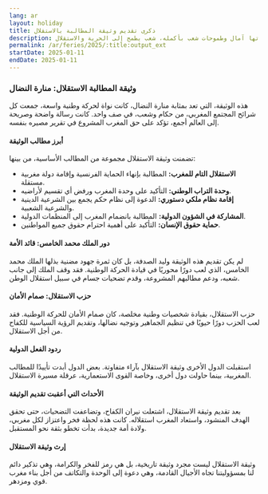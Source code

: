 ```yaml
---
lang: ar
layout: holiday
title: ذكرى تقديم وثيقة المطالبة بالاستقلال
description: في يوم مشهود من تاريخ المغرب العريق، تحديدا في 11 يناير 1944، ولدت شرارة الأمل من جديد، وخطت أولى حروف فصل جديد من تاريخ الوطن. في ذلك اليوم، وفي خطوة جريئة، قدمت وثيقة تاريخية حملت في طياتها آمال وطموحات شعب بأكمله، شعب يطمح إلى الحرية والاستقلال.
permalink: /ar/feries/2025/:title:output_ext
startDate: 2025-01-11
endDate: 2025-01-11
---
```



### **وثيقة المطالبة الاستقلال: منارة النضال**

هذه الوثيقة، التي تعد بمثابة منارة النضال، كانت نواة لحركة وطنية واسعة، جمعت كل شرائح المجتمع المغربي، من حكام وشعب، في صف واحد. كانت رسالة واضحة وصريحة إلى العالم أجمع، تؤكد على حق المغرب المشروع في تقرير مصيره بنفسه.

#### **أبرز مطالب الوثيقة**

تضمنت وثيقة الاستقلال مجموعة من المطالب الأساسية، من بينها:

* **الاستقلال التام للمغرب:** المطالبة بإنهاء الحماية الفرنسية وإقامة دولة مغربية مستقلة.
* **وحدة التراب الوطني:** التأكيد على وحدة المغرب ورفض أي تقسيم لأراضيه.
* **إقامة نظام ملكي دستوري:** الدعوة إلى نظام حكم يجمع بين الشرعية الدينية والشرعية الشعبية.
* **المشاركة في الشؤون الدولية:** المطالبة بانضمام المغرب إلى المنظمات الدولية.
* **حماية حقوق الإنسان:** التأكيد على أهمية احترام حقوق جميع المواطنين.

#### **دور الملك محمد الخامس: قائد الأمة**

لم يكن تقديم هذه الوثيقة وليد الصدفة، بل كان ثمرة جهود مضنية بذلها الملك محمد الخامس، الذي لعب دورًا محوريًا في قيادة الحركة الوطنية. فقد وقف الملك إلى جانب شعبه، ودعم مطالبهم المشروعة، وقدم تضحيات جسام في سبيل استقلال الوطن.

#### **حزب الاستقلال: صمام الأمان**

حزب الاستقلال، بقيادة شخصيات وطنية مخلصة، كان صمام الأمان للحركة الوطنية. فقد لعب الحزب دورًا حيويًا في تنظيم الجماهير وتوجيه نضالها، وتقديم الرؤية السياسية للكفاح من أجل الاستقلال.

#### **ردود الفعل الدولية**

استقبلت الدول الأخرى وثيقة الاستقلال بآراء متفاوتة. بعض الدول أبدت تأييدًا للمطالب المغربية، بينما حاولت دول أخرى، وخاصة القوى الاستعمارية، عرقلة مسيرة الاستقلال.

#### **الأحداث التي أعقبت تقديم الوثيقة**

بعد تقديم وثيقة الاستقلال، اشتعلت نيران الكفاح، وتضاعفت التضحيات، حتى تحقق الهدف المنشود، واستعاد المغرب استقلاله. كانت هذه لحظة فخر واعتزاز لكل مغربي، ولادة أمة جديدة، بدأت تخطو بثقة نحو المستقبل.

#### **إرث وثيقة الاستقلال**

وثيقة الاستقلال ليست مجرد وثيقة تاريخية، بل هي رمز للفخر والكرامة، وهي تذكير دائم لنا بمسؤوليتنا تجاه الأجيال القادمة، وهي دعوة إلى الوحدة والتكاتف من أجل بناء مغرب قوي ومزدهر.
